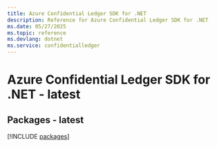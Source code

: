 ```yaml
---
title: Azure Confidential Ledger SDK for .NET
description: Reference for Azure Confidential Ledger SDK for .NET
ms.date: 05/27/2025
ms.topic: reference
ms.devlang: dotnet
ms.service: confidentialledger
---
```

# Azure Confidential Ledger SDK for .NET - latest
## Packages - latest
[!INCLUDE [packages](confidential-ledger-index.md)]